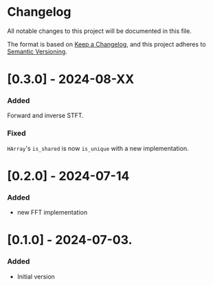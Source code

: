 # Changelog

All notable changes to this project will be documented in this file.

The format is based on [Keep a Changelog](https://keepachangelog.com/en/1.1.0/),
and this project adheres to [Semantic Versioning](https://semver.org/spec/v2.0.0.html).

# [0.3.0] - 2024-08-XX
### Added
Forward and inverse STFT.

### Fixed
`HArray`'s `is_shared` is now `is_unique` with a new implementation.

# [0.2.0] - 2024-07-14
### Added
- new FFT implementation 

# [0.1.0] - 2024-07-03.

### Added
- Initial version 
